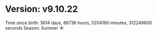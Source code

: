 # Version: v9.10.22
Time since birth: 3614 days, 86736 hours, 5204160 minutes, 312249600 seconds
Season: Summer ☀️
